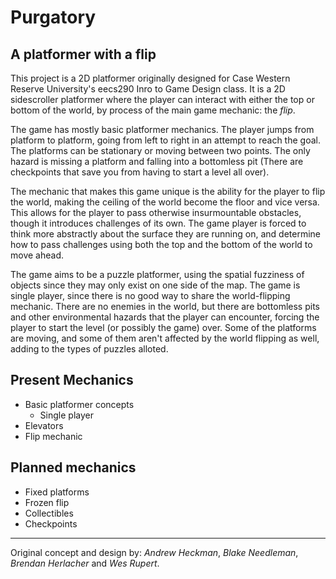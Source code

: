 # Purgatory
## A platformer with a flip

This project is a 2D platformer originally designed for Case Western Reserve University's eecs290 Inro to Game Design class. It is a 2D sidescroller platformer where the player can interact with either the top or bottom of the world, by process of the main game mechanic: the _flip_.

The game has mostly basic platformer mechanics. The player jumps from platform to platform, going from left to right in an attempt to reach the goal. The platforms can be stationary or moving between two points. The only hazard is missing a platform and falling into a bottomless pit (There are checkpoints that save you from having to start a level all over).

The mechanic that makes this game unique is the ability for the player to flip the world, making the ceiling of the world become the floor and vice versa. This allows for the player to pass otherwise insurmountable obstacles, though it introduces challenges of its own. The game player is forced to think more abstractly about the surface they are running on, and determine how to pass challenges using both the top and the bottom of the world to move ahead.

The game aims to be a puzzle platformer, using the spatial fuzziness of objects since they may only exist on one side of the map. The game is single player, since there is no good way to share the world-flipping mechanic. There are no enemies in the world, but there are bottomless pits and other environmental hazards that the player can encounter, forcing the player to start the level (or possibly the game) over. Some of the platforms are moving, and some of them aren't affected by the world flipping as well, adding to the types of puzzles alloted.


## Present Mechanics
* Basic platformer concepts
    * Single player
* Elevators
* Flip mechanic


## Planned mechanics
* Fixed platforms
* Frozen flip
* Collectibles
* Checkpoints

---
Original concept and design by: _Andrew Heckman_, _Blake Needleman_, _Brendan Herlacher_ and _Wes Rupert_.
